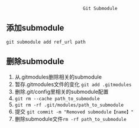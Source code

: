                                  Git Submodule

## 添加submodule

`git submodule add ref_url path`

## 删除submodule

1. 从.gitmodules删除相关的submodule
2. 暂存.gitmodules文件的变化 `git add .gitmodules`
3. 删除.git/config里相关的submodule配置
4. `git rm --cache path_to_submodule`
5. `git rm -rf .git/modules/path_to_submodule`
6. 提交 `git commit -m "Removed submodule【name】"`
7. 删除submodule文件`rm -rf path_to_submodule`
